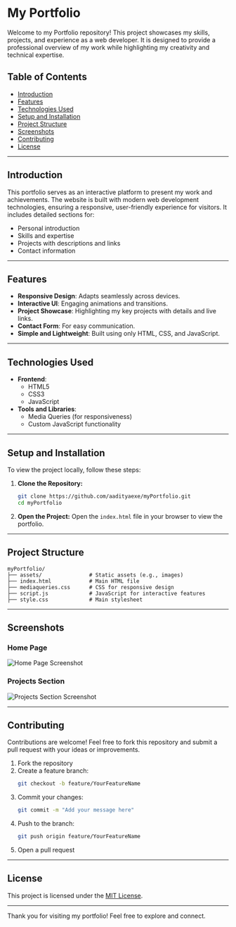 # My Portfolio

Welcome to my Portfolio repository! This project showcases my skills, projects, and experience as a web developer. It is designed to provide a professional overview of my work while highlighting my creativity and technical expertise.

## Table of Contents

- [Introduction](#introduction)
- [Features](#features)
- [Technologies Used](#technologies-used)
- [Setup and Installation](#setup-and-installation)
- [Project Structure](#project-structure)
- [Screenshots](#screenshots)
- [Contributing](#contributing)
- [License](#license)

---

## Introduction

This portfolio serves as an interactive platform to present my work and achievements. The website is built with modern web development technologies, ensuring a responsive, user-friendly experience for visitors. It includes detailed sections for:

- Personal introduction
- Skills and expertise
- Projects with descriptions and links
- Contact information

---

## Features

- **Responsive Design**: Adapts seamlessly across devices.
- **Interactive UI**: Engaging animations and transitions.
- **Project Showcase**: Highlighting my key projects with details and live links.
- **Contact Form**: For easy communication.
- **Simple and Lightweight**: Built using only HTML, CSS, and JavaScript.

---

## Technologies Used

- **Frontend**:
  - HTML5
  - CSS3
  - JavaScript
- **Tools and Libraries**:
  - Media Queries (for responsiveness)
  - Custom JavaScript functionality

---

## Setup and Installation

To view the project locally, follow these steps:

1. **Clone the Repository:**
   ```bash
   git clone https://github.com/aadityaexe/myPortfolio.git
   cd myPortfolio
   ```

2. **Open the Project:**
   Open the `index.html` file in your browser to view the portfolio.

---

## Project Structure

```plaintext
myPortfolio/
├── assets/               # Static assets (e.g., images)
├── index.html            # Main HTML file
├── mediaqueries.css      # CSS for responsive design
├── script.js             # JavaScript for interactive features
├── style.css             # Main stylesheet
```

---

## Screenshots

### Home Page
![Home Page Screenshot](https://via.placeholder.com/800x400?text=Home+Page)

### Projects Section
![Projects Section Screenshot](https://via.placeholder.com/800x400?text=Projects+Section)

---

## Contributing

Contributions are welcome! Feel free to fork this repository and submit a pull request with your ideas or improvements.

1. Fork the repository
2. Create a feature branch:
   ```bash
   git checkout -b feature/YourFeatureName
   ```
3. Commit your changes:
   ```bash
   git commit -m "Add your message here"
   ```
4. Push to the branch:
   ```bash
   git push origin feature/YourFeatureName
   ```
5. Open a pull request

---

## License

This project is licensed under the [MIT License](LICENSE).

---

Thank you for visiting my portfolio! Feel free to explore and connect.
